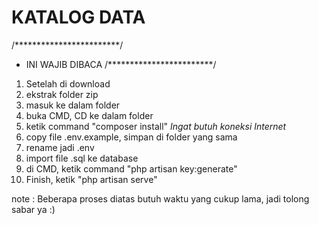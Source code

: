 # KATALOG DATA
/************************/
* INI WAJIB DIBACA 
/************************/

1. Setelah di download
2. ekstrak folder zip
3. masuk ke dalam folder
4. buka CMD, CD ke dalam folder
5. ketik command "composer install" *Ingat butuh koneksi Internet*
6. copy file .env.example, simpan di folder yang sama
7. rename jadi .env
8. import file .sql ke database 
8. di CMD, ketik command "php artisan key:generate"
9. Finish, ketik "php artisan serve"

note : Beberapa proses diatas butuh waktu yang cukup lama, jadi tolong sabar ya :)